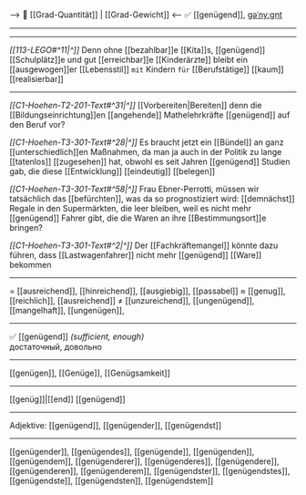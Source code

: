 --> 🧮 [[Grad-Quantität]] | [[Grad-Gewicht]] <--
✅ [[genügend]], [ɡəˈnyːɡn̩t](https://youglish.com/pronounce/genügend/german)

----
---

*[[113-LEGO#^11|^]]* Denn ohne [[bezahlbar]]e [[Kita]]s, [[genügend]] [[Schulplätz]]e und gut [[erreichbar]]e [[Kinderärzte]] bleibt ein [[ausgewogen]]er [[Lebensstil]] `mit` Kindern `für` [[Berufstätige]] [[kaum]] [[realisierbar]]


---
*[[C1-Hoehen-T2-201-Text#^31|^]]* [[Vorbereiten|Bereiten]] denn die [[Bildungseinrichtung]]en [[angehende]] Mathelehrkräfte [[genügend]] auf den Beruf vor?

*[[C1-Hoehen-T3-301-Text#^28|^]]* Es braucht jetzt ein [[Bündel]] an ganz [[unterschiedlich]]en Maßnahmen, da man ja auch in der Politik zu lange [[tatenlos]] [[zugesehen]] hat, obwohl es seit Jahren [[genügend]] Studien gab, die diese [[Entwicklung]] [[eindeutig]] [[belegen]]

*[[C1-Hoehen-T3-301-Text#^58|^]]* Frau Ebner-Perrotti, müssen wir tatsächlich das [[befürchten]], was da so prognostiziert wird: [[demnächst]] Regale in den Supermärkten, die leer bleiben, weil es nicht mehr [[genügend]] Fahrer gibt, die die Waren an ihre [[Bestimmungsort]]e bringen?


*[[C1-Hoehen-T3-301-Text#^2|^]]* Der [[Fachkräftemangel]] könnte dazu führen, dass [[Lastwagenfahrer]] nicht mehr [[genügend]] [[Ware]] bekommen

---
= [[ausreichend]], [[hinreichend]], [[ausgiebig]], [[passabel]]
≈ [[genug]], [[reichlich]], [[ausreichend]]
≠ [[unzureichend]], [[ungenügend]], [[mangelhaft]], [[ungenügen]],

---
✅ [[genügend]] *(sufficient, enough)*  
достаточный, довольно

---
[[genügen]], [[Genüge]], [[Genügsamkeit]]

---
[[genüg]]|[[end]]
[[genügend]]


---
Adjektive: [[genügend]], [[genügender]], [[genügendst]]

---
[[genügender]], [[genügendes]], [[genügende]], [[genügenden]], [[genügendem]], [[genügenderer]], [[genügenderes]], [[genügendere]], [[genügenderen]], [[genügenderem]], [[genügendster]], [[genügendstes]], [[genügendste]], [[genügendsten]], [[genügendstem]]